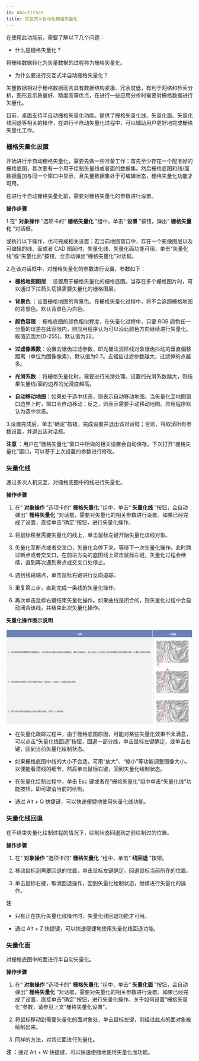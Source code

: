 ```yaml
---
id: AboutTrace
title: 交互式半自动化栅格矢量化  
---  
```

在使用此功能前，需要了解以下几个问题：

* 什么是栅格矢量化？

将栅格数据转化为矢量数据的过程称为栅格矢量化。

* 为什么要进行交互式半自动栅格矢量化？

矢量数据相对于栅格数据而言具有数据结构紧凑、冗余度低，有利于网络和检索分析，图形显示质量好、精度高等优点，在进行一些应用分析时需要对栅格数据进行矢量化。

目前，桌面支持半自动栅格矢量化功能。提供了栅格矢量化线、矢量化面、矢量化线回退等相关的操作，在进行半自动矢量化过程中，可以辅助用户更好地完成栅格矢量化工作。

### 栅格矢量化设置


开始进行半自动栅格矢量化，需要先做一些准备工作：首先至少存在一个配准好的栅格底图，其次要有一个用于绘制矢量线或者面的数据集。然后栅格底图和线/面数据叠加与同一个窗口中显示，且矢量数据集处于可编辑状态，栅格矢量化功能才可用。

在进行半自动栅格矢量化前，需要对栅格矢量化的参数进行设置。

**操作步骤**

1.在“ **对象操作** ”选项卡的“ **栅格矢量化** ”组中，单击“ **设置** ”按钮，弹出“ **栅格矢量化** ”对话框。

或执行以下操作，也可完成相关设置：若当前地图窗口中，存在一个影像图层以及可编辑的线、面或者 CAD
图层时，矢量化线、矢量化面功能可用，单击“矢量化线”或“矢量化面”按钮，会自动弹出“栅格矢量化”对话框。

2.在该对话框中，对栅格矢量化的参数进行设置，参数如下：

* **栅格地图图层** ：设置用于栅格矢量化的栅格底图。当存在多个栅格图片时，可以通过下拉箭头切换需要矢量化的栅格图层。

* **背景色** ：设置栅格地图的背景色。在栅格矢量化过程中，将不会追踪栅格地图的背景色。默认背景色为白色。

* **颜色容限** ：栅格底图的颜色相似程度，在矢量化过程中，只要 RGB
颜色任一分量的误差在此容限内，则应用程序认为可以沿此颜色方向继续进行矢量化。取值范围为[0-255]，默认值为32。

* **过滤像素数**：设置去锯齿过滤参数，即光栅法消除线对象锯齿抖动的垂直偏移距离（单位为图像像素），默认值为0.7。去锯齿过滤参数越大，过滤掉的点越多。

* **光滑系数** ：将栅格矢量化时，需要进行光滑处理。设置的光滑系数越大，则结果矢量线/面的边界的光滑度越高。

* **自动移动地图**：如果处于选中状态，则表示自动移动地图。当矢量化至地图窗口边界上时，窗口会自动移动；反之，则表示需要手动移动地图。应用程序默认为选中状态。

3.设置完成后，单击“确定”按钮，完成设置并退出该对话框；否则，将取消所有参数设置，并退出该对话框。

**注意** ：用户在“栅格矢量化”窗口中所做的相关设置会自动保存，下次打开“栅格矢量化”窗口，可以基于上次设置的参数进行修改。

### 矢量化线

通过多次人机交互，对栅格底图中的线进行矢量化。

**操作步骤**

1. 在“ **对象操作** ”选项卡的“ **栅格矢量化** ”组中，单击“ **矢量化线** ”按钮，会自动弹出“ **栅格矢量化**
”对话框，需要对矢量化的相关参数进行设置。如果已经完成了设置，直接单击“确定”按钮，进行矢量化操作。

2. 将鼠标移至需要矢量化的线上，单击鼠标左键开始矢量化该线对象。

3. 矢量化至断点或者交叉口，矢量化会停下来，等待下一次矢量化操作。此时跨过断点或者交叉口，在前进方向的底图线上双击鼠标左键，矢量化过程会继续，直到再次遇到断点或交叉口处停止。

4. 遇到线段端点，单击鼠标右键进行反向追踪。

5. 重复第三步，直到完成一条线的矢量化操作。

6. 再次单击鼠标右键结束矢量化操作。如果曲线是闭合的，则矢量化过程中会自动闭合该线，并结束此次矢量化操作。

**矢量化操作图示说明**

![](img/Line1.png)  
     

* 在矢量化跟踪过程中，由于栅格底图原因，可能对某些矢量化效果不太满意，可以点击“矢量化线回退”按钮，回退一部分线，单击鼠标左键确定，或单击右键，回到当前矢量化绘制状态。

* 如果栅格底图中线的大小不合适，可用“放大”、“缩小”等功能调整图像大小，以便能看清线的细节，然后单击鼠标右键，回到矢量化绘制状态。

* 在矢量化绘制过程中，单击 Esc 键或者在“栅格矢量化”组中单击“矢量化线”功能按钮，即可取消当前的绘制。

* 通过 Alt + Q 快捷键，可以快速便捷地使用矢量化线功能。



### 矢量化线回退



在不结束矢量化绘制过程的情况下，绘制状态回退到之前绘制过的位置。



**操作步骤**



1. 在“ **对象操作** ”选项卡的“ **栅格矢量化** ”组中，单击“ **线回退** ”按钮。

2. 移动鼠标到需要回退的位置，单击鼠标左键确定，回退鼠标当前所在的位置。

3. 单击鼠标右键，取消回退操作，回到矢量化绘制状态，继续进行矢量化的操作。



**注**



* 只有正在执行矢量化线操作时，矢量化线回退功能才可用。

* 通过 Alt + Z 快捷键，可以快速便捷地使用矢量化线回退功能。



### 矢量化面



对栅格底图中的面进行半自动矢量化。



**操作步骤**



1. 在“ **对象操作** ”选项卡的“ **栅格矢量化** ”组中，单击“ **矢量化面** ”按钮，会自动弹出“ **栅格矢量化**
”对话框，需要对矢量化的相关参数进行设置。如果已经完成了设置，直接单击“确定”按钮，进行矢量化操作。关于如何设置“栅格矢量化”参数，请参见上文“栅格矢量化设置”。

2. 将鼠标移动到需要矢量化的面对象处，单击鼠标左键，则经过此点的面对象被绘制出来。

3. 同样的方法，对其它面进行矢量化。



**注** ：通过 Alt + W 快捷键，可以快速便捷地使用矢量化面功能。


